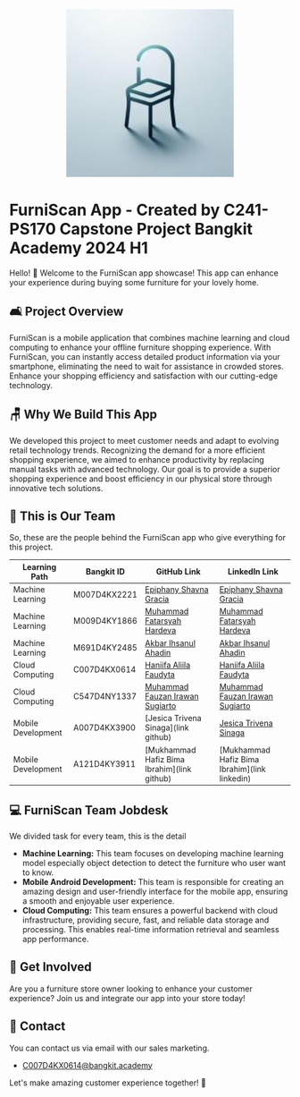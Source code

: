 <div align="center">
  <img src="logo.jpeg" alt="Furni Scan" width="300">
</div>

# FurniScan App - Created by C241-PS170 Capstone Project Bangkit Academy 2024 H1

Hello! 👋 Welcome to the FurniScan app showcase! This app can enhance your experience during buying some furniture for your lovely home.

## 🛋️ Project Overview

FurniScan is a mobile application that combines machine learning and cloud computing to enhance your offline furniture shopping experience. With FurniScan, you can instantly access detailed product information via your smartphone, eliminating the need to wait for assistance in crowded stores. Enhance your shopping efficiency and satisfaction with our cutting-edge technology.

## 🪑 Why We Build This App

We developed this project to meet customer needs and adapt to evolving retail technology trends. Recognizing the demand for a more efficient shopping experience, we aimed to enhance productivity by replacing manual tasks with advanced technology. Our goal is to provide a superior shopping experience and boost efficiency in our physical store through innovative tech solutions.

## 🦾 This is Our Team

So, these are the people behind the FurniScan app who give everything for this project.

| Learning Path                         | Bangkit ID    | GitHub Link                | LinkedIn Link                          |
|------------------------------|---------------|-----------------------|-----------------------------------|
| Machine Learning        | M007D4KX2221   | [Epiphany Shavna Gracia](https://github.com/grachhe/) | [Epiphany Shavna Gracia](https://www.linkedin.com/in/epiphany-shavna-gracia/)      |
| Machine Learning             | M009D4KY1866   | [Muhammad Fatarsyah Hardeva](https://github.com/mfatarsyah) | [Muhammad Fatarsyah Hardeva](https://www.linkedin.com/in/muhammad-fatarsyah-hardeva/)      |
| Machine Learning             | M691D4KY2485   | [Akbar Ihsanul Ahadin](https://github.com/xitsaix) | [Akbar Ihsanul Ahadin](https://www.linkedin.com/in/akbar-ihsanul-ahadin)      |
| Cloud Computing    | C007D4KX0614   | [Haniifa Aliila Faudyta](https://github.com/Haniifaa/) | [Haniifa Aliila Faudyta](https://www.linkedin.com/in/haniifa-aliila-faudyta/)      |
| Cloud Computing      | C547D4NY1337   | [Muhammad Fauzan Irawan Sugiarto](https://github.com/muhammadfauzanis/) | [Muhammad Fauzan Irawan Sugiarto](https://www.linkedin.com/in/muhammadfauzanis/)      |
| Mobile Development      | A007D4KX3900   | [Jesica Trivena Sinaga](link github) | [Jesica Trivena Sinaga](https://www.linkedin.com/in/jesica-trivena/)      |
| Mobile Development | A121D4KY3911   | [Mukhammad Hafiz Bima Ibrahim](link github) | [Mukhammad Hafiz Bima Ibrahim](link linkedin)      |

## 💻 FurniScan Team Jobdesk

We divided task for every team, this is the detail

- **Machine Learning:** This team focuses on developing machine learning model especially object detection to detect the furniture who user want to know.
- **Mobile Android Development:** This team is responsible for creating an amazing design and user-friendly interface for the mobile app, ensuring a smooth and enjoyable user experience.
- **Cloud Computing:** This team ensures a powerful backend with cloud infrastructure, providing secure, fast, and reliable data storage and processing. This enables real-time information retrieval and seamless app performance.

## 🤝 Get Involved

Are you a furniture store owner looking to enhance your customer experience? Join us and integrate our app into your store today!

## 💌 Contact

You can contact us via email with our sales marketing.
- C007D4KX0614@bangkit.academy

Let's make amazing customer experience together! 🙌
